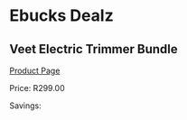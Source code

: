 
# Ebucks Dealz
## Veet Electric Trimmer Bundle
[Product Page](https://www.ebucks.com/web/shop/productSelected.do?prodId=1049161102&catId=1158500560)

Price: R299.00

Savings: 


	